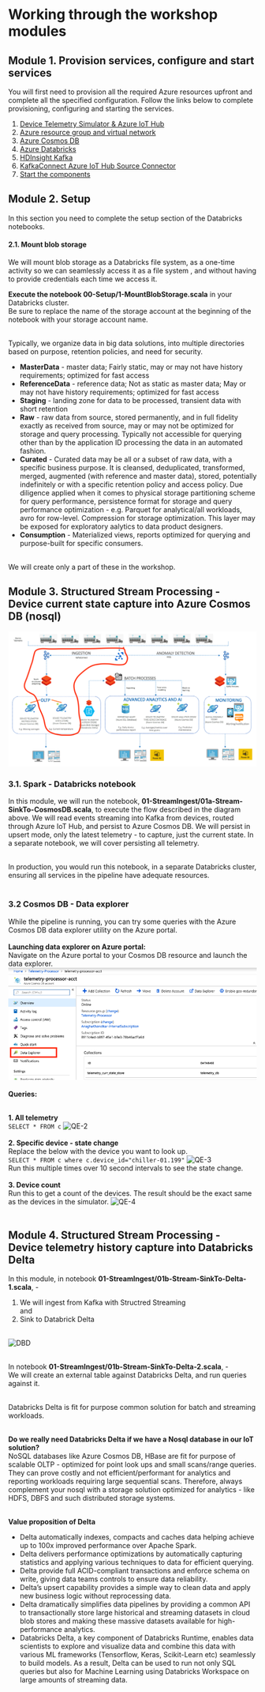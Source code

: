 # Working through the workshop modules

## Module 1. Provision services, configure and start services
You will first need to provision all the required Azure resources upfront and complete all the specified configuration.  Follow the links below to complete provisioning, configuring and starting the services.
1.  [Device Telemetry Simulator & Azure IoT Hub](Provisioning-1-AzureIoT.md)
2.  [Azure resource group and virtual network](Provisioning-2-Common.md)
3.  [Azure Cosmos DB](Provisioning-3-AzureCosmosDB.md)
4.  [Azure Databricks](Provisioning-4-AzureDatabricks.md)
5.  [HDInsight Kafka](Provisioning-5-Kafka.md)
6.  [KafkaConnect Azure IoT Hub Source Connector](Provisioning-6-KafkaConnect.md)
7.  [Start the components](Provisioning-7-StartTheComponents.md)

## Module 2. Setup 
In this section you need to complete the setup section of the Databricks notebooks.<br>

#### 2.1.  Mount blob storage

We will mount blob storage as a Databricks file system, as a one-time activity so we can seamlessly access it as a file system , and without having to provide credentials each time we access it.

**Execute the notebook 00-Setup/1-MountBlobStorage.scala** in your Databricks cluster.<br>
Be sure to replace the name of the storage account at the beginning of the notebook with your storage account name.<br><br>

Typically, we organize data in big data solutions, into multiple directories based on purpose, retention policies, and need for security.<br>
- **MasterData** - master data; Fairly static, may or may not have history requirements; optimized for fast access <br>
- **ReferenceData** - reference data; Not as static as master data; May or may not have history requirements; optimized for fast access <br>
- **Staging** - landing zone for data to be processed, transient data with short retention<br>
- **Raw** - raw data from source, stored permanently, and in full fidelity exactly as received from source, may or may not be optimized for storage and query processing.  Typically not accessible for querying other than by the application ID processing the data in an automated fashion.<br>
- **Curated** - Curated data may be all or a subset of raw data, with a specific business purpose.  It is cleansed, deduplicated, transformed, merged, augmented (with reference and master data), stored, potentially indefinitely or with a specific retention policy and access policy.  Due diligence applied when it comes to physical storage partitioning scheme for query performance, persistence format for storage and query performance optimization - e.g. Parquet for analytical/all workloads, avro for row-level.  Compression for storage optimization. This layer may be exposed for exploratory aalytics to data product designers.<br>
- **Consumption** - Materialized views, reports optimized for querying and purpose-built for specific consumers.<br><br>

We will create only a part of these in the workshop.

## Module 3. Structured Stream Processing - Device current state capture into Azure Cosmos DB (nosql)
![CurrentStateStore](../images/CurrentState.png)

### 3.1. Spark - Databricks notebook
In this module, we will run the notebook, **01-StreamIngest/01a-Stream-SinkTo-CosmosDB.scala**, to execute the flow described in the diagram above.  We will read events streaming into Kafka from devices, routed through Azure IoT Hub, and persist to Azure Cosmos DB.  We will persist in upsert mode, only the latest telemetry - to capture, just the current state.  In a separate notebook, we will cover persisting all telemetry.<br><br>

In production, you would run this notebook, in a separate Databricks cluster, ensuring all services in the pipeline have adequate resources.<br><br>

### 3.2 Cosmos DB - Data explorer
While the pipeline is running, you can try some queries with the Azure Cosmos DB data explorer utility on the Azure portal.<br><br>
**Launching data explorer on Azure portal:**<br>
Navigate on the Azure portal to your Cosmos DB resource and launch the data explorer.<br>
![QE-1](../images/cosmosdb-query-1.png)
<br><br>
**Queries:** <br><br>

**1. All telemetry**<br>
``` SELECT * FROM c ```
![QE-2](../images/cosmosdb-query-2.png)
<br><br>
**2. Specific device - state change**<br>
Replace the below with the device you want to look up.<br>
```SELECT * FROM c where c.device_id="chiller-01.199"```
![QE-3](../images/cosmosdb-query-3.png)
<br>
Run this multiple times over 10 second intervals to see the state change.
<br><br>
**3. Device count**<br>
Run this to get a count of the devices.  The result should be the exact same as the devices in the simulator.
![QE-4](../images/cosmosdb-query-4.png)
<br><br>

## Module 4. Structured Stream Processing - Device telemetry history capture into Databricks Delta
In this module, in notebook **01-StreamIngest/01b-Stream-SinkTo-Delta-1.scala**, - <br>
1.  We will ingest from Kafka with Structred Streaming <br>
and<br>
2.  Sink to Databrick Delta<br><br>

![DBD](../images/DatabricksDelta.png)
<br><br>

In notebook **01-StreamIngest/01b-Stream-SinkTo-Delta-2.scala**, - <br>
We will create an external table against Databricks Delta, and run queries against it.<br><br>

Databricks Delta is fit for purpose common solution for batch and streaming workloads.<br><br>

**Do we really need Databricks Delta if we have a Nosql database in our IoT solution?**<br>
NoSQL databases like Azure Cosmos DB, HBase are fit for purpose of scalable OLTP - optimized for point look ups and small scans/range queries.  They can prove costly and not efficient/performant for analytics and reporting workloads requiring large sequential scans.  Therefore, always complement your nosql with a storage solution optimized for analytics - like HDFS, DBFS and such distributed storage systems.<br><br>

**Value proposition of Delta**<br>
- Delta automatically indexes, compacts and caches data helping achieve up to 100x improved performance over Apache Spark. <br>
- Delta delivers performance optimizations by automatically capturing statistics and applying various techniques to data for efficient querying.<br>
- Delta provide full ACID-compliant transactions and enforce schema on write, giving data teams controls to ensure data reliability. <br>
- Deltaʼs upsert capability provides a simple way to clean data and apply new business logic without reprocessing data.<br>
- Delta dramatically simplifies data pipelines by providing a common API to transactionally store large historical and streaming datasets in cloud blob stores and making these massive datasets available for high-performance analytics.<br>
- Databricks Delta, a key component of Databricks Runtime, enables data scientists to explore and visualize data and combine this data with various ML frameworks (Tensorflow, Keras, Scikit-Learn etc) seamlessly to build models. As a result, Delta can be used to run not only SQL queries but also for Machine Learning using Databricks Workspace on large amounts of streaming data.<br><br>





